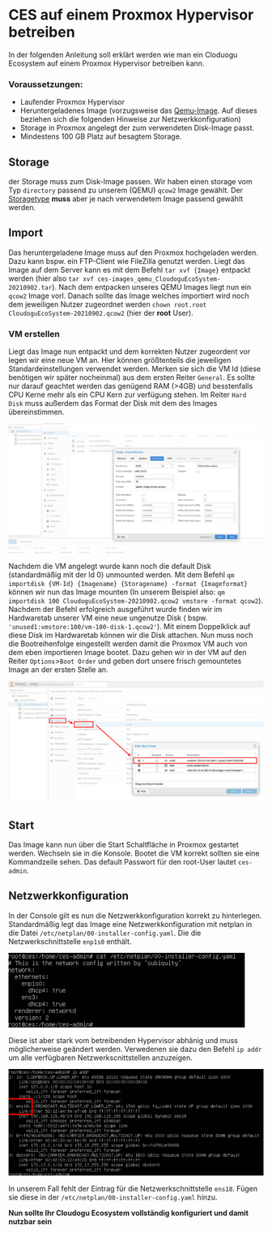 # CES auf einem Proxmox Hypervisor betreiben
In der folgenden Anleitung soll erklärt werden wie man ein Cloduogu Ecosystem auf einem Proxmox Hypervisor betreiben kann.
### Voraussetzungen:
* Laufender Proxmox Hypervisor
* Heruntergeladenes Image (vorzugsweise das [Qemu-Image](https://files.cloudogu.com/file/ces-images/qemu/latest). Auf dieses beziehen sich die folgenden Hinweise zur Netzwerkkonfiguration)
* Storage in Proxmox angelegt der zum verwendeten Disk-Image passt.
* Mindestens 100 GB Platz auf besagtem Storage.


## Storage
der Storage muss zum Disk-Image passen. Wir haben einen storage vom Typ `directory` passend zu unserem (QEMU) `qcow2` Image gewählt. Der [Storagetype](https://pve.proxmox.com/wiki/Storage) **muss** aber je nach verwendetem Image passend gewählt werden.

## Import
Das heruntergeladene Image muss auf den Proxmox hochgeladen werden. Dazu kann bspw. ein FTP-Client wie FileZilla genutzt werden. Liegt das Image auf dem Server kann es mit dem Befehl `tar xvf {Image}` entpackt werden (hier also `tar xvf ces-images_qemu_CloudoguEcoSystem-20210902.tar`). Nach dem entpacken unseres QEMU Images liegt nun ein `qcow2` Image vorl. Danach sollte das Image welches importiert wird noch dem jeweiligen Nutzer zugeordnet werden
`chown root.root CloudoguEcoSystem-20210902.qcow2` (hier der **root** User).

### VM erstellen
Liegt das Image nun entpackt und dem korrekten Nutzer zugeordent vor legen wir eine neue VM an. Hier können größtenteils die jeweiligen Standardeinstellungen verwendet werden. Merken sie sich die VM Id (diese benötigen wir später nocheinmal) aus dem ersten Reiter `General`. Es sollte nur darauf geachtet werden das genügend RAM (>4GB) und besstenfalls CPU Kerne mehr als ein CPU Kern zur verfügung stehen. Im Reiter `Hard Disk` muss außerdem das Format der Disk mit dem des Images übereinstimmen.

![select correct hard disk format](figures/operations/hard_disk_format.png)

Nachdem die VM angelegt wurde kann noch die default Disk (standardmäßig mit der Id 0) unmounted werden.
Mit dem Befehl `qm importdisk {VM-Id} {Imagename} {Storagename} -format {Imageformat}` können wir nun das Image mounten (In unserem Beispiel also: `qm importdisk 100 CloudoguEcoSystem-20210902.qcow2 vmstore -format qcow2`). Nachdem der Befehl erfolgreich ausgeführt wurde finden wir im Hardwaretab unserer VM eine neue ungenutze Disk ( bspw. `'unused1:vmstore:100/vm-100-disk-1.qcow2'`). Mit einem Doppelklick auf diese Disk im Hardwaretab können wir die Disk attachen.
Nun muss noch die Bootreihenfolge eingestellt werden damit die Proxmox VM auch von dem eben importieren Image bootet. Dazu gehen wir in der VM auf den Reiter `Options`>`Boot Order` und geben dort unsere frisch gemountetes Image an der ersten Stelle an.

![change boot order](figures/operations/change_boot_order.png)

## Start
Das Image kann nun über die Start Schaltfläche in Proxmox gestartet werden. Wechseln sie in die Konsole. Bootet die VM korrekt sollten sie eine Kommandzeile sehen. Das default Passwort für den root-User lautet `ces-admin`.

## Netzwerkkonfiguration
In der Console gilt es nun die Netzwerkkonfiguration korrekt zu hinterlegen. Standardmäßig legt das Image eine Netzwerkkonfiguration mit netplan in die Datei `/etc/netplan/00-installer-config.yaml`. Die die Netzwerkschnittstelle `enp1s0` enthält.

![00-installer-config.yaml](figures/operations/cat_on_00-installer-config.yaml.png)

Diese ist aber stark vom betreibenden Hypervisor abhänig und muss möglicherweise geändert werden. Verwedenen sie dazu den
Befehl `ip addr` um alle verfügbaren Netzwerkscnittstellen anzuzeigen.

![find correct network interface](figures/operations/find_correct_network_interface.png)

In unserem Fall fehlt der Eintrag für die Netzwerkschnittstelle `ens18`. Fügen sie diese in der `/etc/netplan/00-installer-config.yaml` hinzu.

**Nun sollte Ihr Cloudogu Ecosystem vollständig konfiguriert und damit nutzbar sein**
